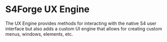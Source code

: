 # S4Forge UX Engine
The UX Engine provides methods for interacting with the native S4 user interface but also adds a custom UI engine that allows for creating custom menus, windows, elements, etc.

